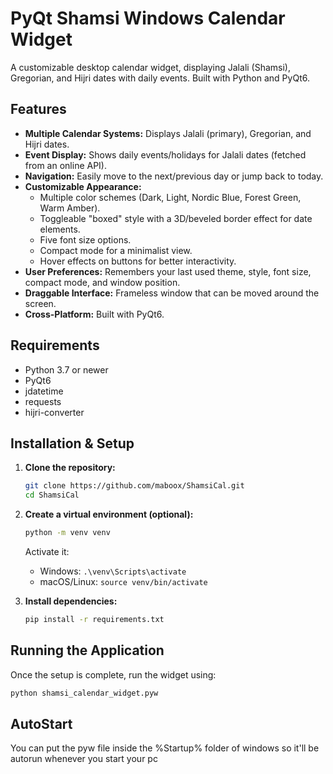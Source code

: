 # PyQt Shamsi Windows Calendar Widget

A customizable desktop calendar widget, displaying Jalali (Shamsi), Gregorian, and Hijri dates with daily events. Built with Python and PyQt6.

## Features

* **Multiple Calendar Systems:** Displays Jalali (primary), Gregorian, and Hijri dates.
* **Event Display:** Shows daily events/holidays for Jalali dates (fetched from an online API).
* **Navigation:** Easily move to the next/previous day or jump back to today.
* **Customizable Appearance:**
    * Multiple color schemes (Dark, Light, Nordic Blue, Forest Green, Warm Amber).
    * Toggleable "boxed" style with a 3D/beveled border effect for date elements.
    * Five font size options.
    * Compact mode for a minimalist view.
    * Hover effects on buttons for better interactivity.
* **User Preferences:** Remembers your last used theme, style, font size, compact mode, and window position.
* **Draggable Interface:** Frameless window that can be moved around the screen.
* **Cross-Platform:** Built with PyQt6.

## Requirements

* Python 3.7 or newer
* PyQt6
* jdatetime
* requests
* hijri-converter

## Installation & Setup

1.  **Clone the repository:**
    ```bash
    git clone https://github.com/maboox/ShamsiCal.git
    cd ShamsiCal
    ```

2.  **Create a virtual environment (optional):**
    ```bash
    python -m venv venv
    ```
    Activate it:
    * Windows: `.\venv\Scripts\activate`
    * macOS/Linux: `source venv/bin/activate`

3.  **Install dependencies:**
    ```bash
    pip install -r requirements.txt
    ```

## Running the Application

Once the setup is complete, run the widget using:

```bash
python shamsi_calendar_widget.pyw
```

## AutoStart

You can put the pyw file inside the %Startup% folder of windows so it'll be autorun whenever you start your pc
